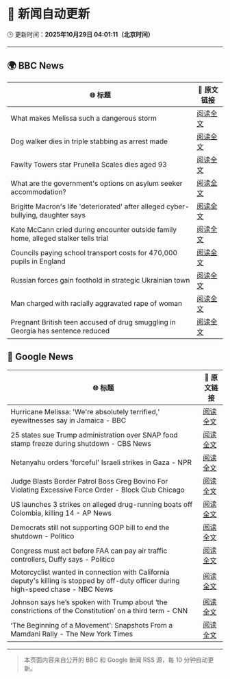 # 🧠 新闻自动更新

🕒 更新时间：**2025年10月29日 04:01:11（北京时间）**

---

## 🌍 BBC News

| 🌐 标题 | 🔗 原文链接 |
|--------|-------------|
| What makes Melissa such a dangerous storm | [阅读全文](https://www.bbc.com/news/articles/cp3d71q32w5o?at_medium=RSS&at_campaign=rss) |
| Dog walker dies in triple stabbing as arrest made | [阅读全文](https://www.bbc.com/news/articles/c5ypkd57n97o?at_medium=RSS&at_campaign=rss) |
| Fawlty Towers star Prunella Scales dies aged 93 | [阅读全文](https://www.bbc.com/news/articles/cjd0yn5gyndo?at_medium=RSS&at_campaign=rss) |
| What are the government's options on asylum seeker accommodation? | [阅读全文](https://www.bbc.com/news/articles/c9d60ejn41wo?at_medium=RSS&at_campaign=rss) |
| Brigitte Macron's life 'deteriorated' after alleged cyber-bullying, daughter says | [阅读全文](https://www.bbc.com/news/articles/czr16vjk8zlo?at_medium=RSS&at_campaign=rss) |
| Kate McCann cried during encounter outside family home, alleged stalker tells trial | [阅读全文](https://www.bbc.com/news/articles/cdjr2d8jdrlo?at_medium=RSS&at_campaign=rss) |
| Councils paying school transport costs for 470,000 pupils in England | [阅读全文](https://www.bbc.com/news/articles/c14pg0xj7mzo?at_medium=RSS&at_campaign=rss) |
| Russian forces gain foothold in strategic Ukrainian town | [阅读全文](https://www.bbc.com/news/articles/c620765wlxgo?at_medium=RSS&at_campaign=rss) |
| Man charged with racially aggravated rape of woman | [阅读全文](https://www.bbc.com/news/articles/clyg636kdrgo?at_medium=RSS&at_campaign=rss) |
| Pregnant British teen accused of drug smuggling in Georgia has sentence reduced | [阅读全文](https://www.bbc.com/news/articles/cwypqwn4epyo?at_medium=RSS&at_campaign=rss) |

## 📰 Google News

| 🌐 标题 | 🔗 原文链接 |
|--------|-------------|
| Hurricane Melissa: 'We're absolutely terrified,' eyewitnesses say in Jamaica - BBC | [阅读全文](https://news.google.com/rss/articles/CBMiWkFVX3lxTFBGUW5icl8wVGhXSW5UZG85U09OaGZaU2lHQmdhOFpieFhpQlBQMFh5c0ctSV8xVFRSVUFuakNiSm15czJMdncwOVpqQmtRclVtQTlDdS1zMHh0Z9IBX0FVX3lxTE1KUFVzRUxRNjcxWTZ5enBxZ0U2Qndabk9pcDNwemJRTDlQZXljV3hYb1Y2Zm1OUHV5YlA3X0tjTC1TenpfWUIwWGx5WjlLdzJEei1tZ3JSWnZ4V1V2S3d3?oc=5) |
| 25 states sue Trump administration over SNAP food stamp freeze during shutdown - CBS News | [阅读全文](https://news.google.com/rss/articles/CBMijgFBVV95cUxOV2JaSWhiRHVxWHFBRFJoT3VLWGV2bmhqNzYwT0pPUVF2eEdHbGJTTVhVY0Q1MU9ESHVkMHcwc2RfVXJYWkNDUHowdXJPVFBvemZnNDBfNnhtV3M5RDNhNzNwaTc4TmNQMklmMTZJVDJEZE03MWo5WXdQN2VKbFFCdW9NU1VrdWZrWmU3MXBn0gGTAUFVX3lxTE5nRmhyNXpUSzNXNnVLc05jVVBGWldoeFNLWk1qdmRBSUxITGItN29NdkV1NXNYemZIc3NTaXlLdUdZSU52ekVEakJrcllPWVVub1JEaWxSLTVsN1RDVmpGb0FCUGw4c3prUlhIMEF2WTdtcnNhTlFURjVURGF5VUlFNHlESlBQWUhmTFYzTWFoRGdnNA?oc=5) |
| Netanyahu orders 'forceful' Israeli strikes in Gaza - NPR | [阅读全文](https://news.google.com/rss/articles/CBMigwFBVV95cUxPUlJMNHROa3gzSFhRRGVmY0d0azNtbTJWTlptcm0yV1h0eXVmU2VsZ3NkNFBUZnRVYXh3RDM0V3MySm81eFZndkZkNVVrOU5NTGhaMVMtVTJySHVtWW1rZUFURWNPc1RCVkZNcGczbkVIMFhja3dOdGQ3bkRhc1hOQWdpbw?oc=5) |
| Judge Blasts Border Patrol Boss Greg Bovino For Violating Excessive Force Order - Block Club Chicago | [阅读全文](https://news.google.com/rss/articles/CBMivAFBVV95cUxNY3FPNUlmWXV2NEJaNlJUMl9FZkFlZWh1QkNtSVJaWFBEUHBpbUJuSnkyanFhdkNaa2NjVjVpTTRRRzFuaFF0TFpyYy00YTlTdzM1eXdsbkdDOGE2a2FDeXNHQUNzSmdJYmtyMWM0QXRmVG1zYm85cktPOGpVa2VHXy1iNmZWN2ZRT20yODNHOVdyOXJWY1JLbXp6cC1hdGFpWTdPdzVENEIzRW5rY1VhU193dGNVV2hFemZraA?oc=5) |
| US launches 3 strikes on alleged drug-running boats off Colombia, killing 14 - AP News | [阅读全文](https://news.google.com/rss/articles/CBMikgFBVV95cUxPRVAtZkFnd2hTMXRYWjF1U1BFcUpWOU9NamJSMGd6Yk9Pd2gzbUJyV0RGNDRDOURZRmh5SkxhSGduazNkckZFQkEtdkRVOHpTaVNYcEpNcW50Q0F4ZWNkakl1dGJjNmJERGVBZXVYNHU2ZWlXWGxMWVZFOUloUnBCY3BTZEVjeW9hTy01TU80dWxRdw?oc=5) |
| Democrats still not supporting GOP bill to end the shutdown - Politico | [阅读全文](https://news.google.com/rss/articles/CBMipgFBVV95cUxQc0cwbTNFRDV5VW5CUHMtQk5qWFNnb012TklQTERMOHo3UXBuakVKWl9QbEh1NV81dGc2Z19GUGNsWmNWbFJNME5oaFpGSU9iYy1QSS1YRkw0XzBrbjIwWWYtMVQwb3NEMVBlVDJ4VGxTcU51N1F6TjFhbWNGR212c1dwdHZoWkI4d2VRVkhaOHAtNHRJNHo5SjNFbTdFNE1PQkxJdnZR?oc=5) |
| Congress must act before FAA can pay air traffic controllers, Duffy says - Politico | [阅读全文](https://news.google.com/rss/articles/CBMiqgFBVV95cUxOcUladlNlZVZxLU1qQWVkLVJIS0RnR2YxV0JTNkFkUG5YdnU4NlVtUGRRSzdMOG42NEc0M0NxSGlPYTVqanR1NEtCcjZTb2diVnlkSGtWaVFMUFRyeVB4LWEtQlNHWDhwN0FqSHk5am10QTFSYjBmTWU2aFJDUlFFNVZuZWNYSWJudWtmU21uNXFQWUVLcnMxOTlLSkxmTmhoSUZHNlB3Rnkzdw?oc=5) |
| Motorcyclist wanted in connection with California deputy's killing is stopped by off-duty officer during high-speed chase - NBC News | [阅读全文](https://news.google.com/rss/articles/CBMiuAFBVV95cUxOdTdSLU1PV3hIdFNoWnlVUUFIb2VfLWdWWjJNTUdxYWlLMzIwNGRHWDF1NkpFVlUzd2cyendBOFpENUh3OGJ1MFhya1lVbUFxa05yVGZoWmdidXNfbTBUd1dUU1BQRVhUU2hxc1piLUtDVm9nejFoRDFaNC1pdHZzeWNrZnFTV3ZXQl83ZVJ5bWJGYVB1WmtHSW95ak04WElyZ1d0NTZXbHdxZnBzbl9GeVJiVEl6QU1I0gFWQVVfeXFMTW0ycjdiQ0puUlZQSlg4X2xyclBnZ1NaUWwzekpQc2JWX3NyVnMwSS1ESWdzclFuVVJpZGRfMl9fSUpNb3d4eVVxOGtiSnhQc3ozWi1Wd0E?oc=5) |
| Johnson says he’s spoken with Trump about ‘the constrictions of the Constitution’ on a third term - CNN | [阅读全文](https://news.google.com/rss/articles/CBMieEFVX3lxTE14ZWpyN1ExWVRMQkFtemhCVmhHZHFvUGZ2YTFER1VUa1FDdFdjZW55T0ROUW1aREZWUG1vYnB0cHR1WEtqV1lsZDI3dXFpZDIzUTF2Q3NmcVphcEt5N0xtZHFDOFpWTHZTNzM1RnB2b1NRUk81Q0RTWA?oc=5) |
| ‘The Beginning of a Movement’: Snapshots From a Mamdani Rally - The New York Times | [阅读全文](https://news.google.com/rss/articles/CBMihwFBVV95cUxQRVFtcDdzUFJlcUdVMkNwRGU4VUZ6cENIcTFxVkU2dVNOSU1IX3BwVDRIT1FUcWVHc1R6RTJ1c0d5V3pkd1lhSWxQTk56ZmR5dE0wUUlaVUlTZ2E4S1NWOVBlMHJlczhfTl95U01tckFmZGR4MlVaZjF3Zzhhb0w5aWRQbG5hWTg?oc=5) |

---
> 本页面内容来自公开的 BBC 和 Google 新闻 RSS 源，每 10 分钟自动更新。
